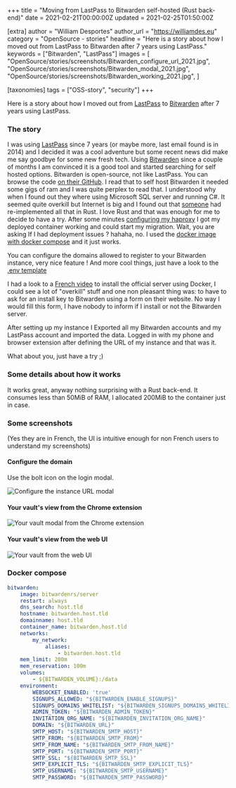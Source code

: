 +++
title = "Moving from LastPass to Bitwarden self-hosted (Rust back-end)"
date = 2021-02-21T00:00:00Z
updated = 2021-02-25T01:50:00Z

[extra]
author = "William Desportes"
author_url = "https://williamdes.eu"
category = "OpenSource - stories"
headline = "Here is a story about how I moved out from LastPass to Bitwarden after 7 years using LastPass."
keywords = ["Bitwarden", "LastPass"]
images = [
    "OpenSource/stories/screenshots/Bitwarden_configure_url_2021.jpg",
    "OpenSource/stories/screenshots/Bitwarden_modal_2021.jpg",
    "OpenSource/stories/screenshots/Bitwarden_working_2021.jpg",
]

[taxonomies]
tags = ["OSS-story", "security"]
+++

Here is a story about how I moved out from [LastPass](https://www.lastpass.com/) to [Bitwarden](https://bitwarden.com/) after 7 years using LastPass.

<!-- more -->

### The story

I was using [LastPass](https://www.lastpass.com/) since 7 years (or maybe more, last email found is in 2014) and I decided it was a cool adventure but some recent news did make me say goodbye for some new fresh tech. Using [Bitwarden](https://bitwarden.com/) since a couple of months I am convinced it is a good tool and started searching for self hosted options.
Bitwarden is open-source, not like LastPass. You can browse the code [on their GitHub](https://github.com/bitwarden).
I read that to self host Bitwarden it needed some gigs of ram and I was quite perplex to read that. I understood why when I found out they where using Microsoft SQL server and running C#. It seemed quite overkill but Internet is big and I found out that [someone](https://github.com/dani-garcia) had re-implemented all that in Rust. I love Rust and that was enough for me to decide to have a try. After some minutes [configuring my haproxy](https://github.com/dani-garcia/bitwarden_rs/wiki/Proxy-examples) I got my deployed container working and could start my migration.
Wait, you are asking If I had deployment issues ? hahaha, no. I used the [docker image](https://hub.docker.com/r/bitwardenrs/server) [with docker compose](https://github.com/dani-garcia/bitwarden_rs/wiki/Using-Docker-Compose) and it just works.

You can configure the domains allowed to register to your Bitwarden instance, very nice feature !
And more cool things, just have a look to the [.env template](https://github.com/dani-garcia/bitwarden_rs/blob/1.19.0/.env.template)

I had a look to a [French video](https://www.youtube.com/watch?v=lfHDqxCJA90) to install the official server using Docker, I could see a lot of "overkill" stuff and one non pleasant thing was: to have to ask for an install key to Bitwarden using a form on their website. No way I would fill this form, I have nobody to inform if I install or not the Bitwarden server.

After setting up my instance I Exported all my Bitwarden accounts and my LastPass account and imported the data.
Logged in with my phone and browser extension after defining the URL of my instance and that was it.

What about you, just have a try ;)

### Some details about how it works

It works great, anyway nothing surprising with a Rust back-end.
It consumes less than 50MiB of RAM, I allocated 200MiB to the container just in case.

### Some screenshots

(Yes they are in French, the UI is intuitive enough for non French users to understand my screenshots)

#### Configure the domain

Use the bolt icon on the login modal.

![Configure the instance URL modal](../screenshots/Bitwarden_configure_url_2021.jpg "Configure the instance URL modal")

#### Your vault's view from the Chrome extension

![Your vault modal from the Chrome extension](../screenshots/Bitwarden_modal_2021.jpg "Your vault modal from the Chrome extension")

#### Your vault's view from the web UI

![Your vault from the web UI](../screenshots/Bitwarden_working_2021.jpg "Your vault from the web UI")

### Docker compose

```yml
bitwarden:
    image: bitwardenrs/server
    restart: always
    dns_search: host.tld
    hostname: bitwarden.host.tld
    domainname: host.tld
    container_name: bitwarden.host.tld
    networks:
        my_network:
            aliases:
                - bitwarden.host.tld
    mem_limit: 200m
    mem_reservation: 100m
    volumes:
        - ${BITWARDEN_VOLUME}:/data
    environment:
        WEBSOCKET_ENABLED: 'true'
        SIGNUPS_ALLOWED: "${BITWARDEN_ENABLE_SIGNUPS}"
        SIGNUPS_DOMAINS_WHITELIST: "${BITWARDEN_SIGNUPS_DOMAINS_WHITELIST}"
        ADMIN_TOKEN: "${BITWARDEN_ADMIN_TOKEN}"
        INVITATION_ORG_NAME: "${BITWARDEN_INVITATION_ORG_NAME}"
        DOMAIN: "${BITWARDEN_URL}"
        SMTP_HOST: "${BITWARDEN_SMTP_HOST}"
        SMTP_FROM: "${BITWARDEN_SMTP_FROM}"
        SMTP_FROM_NAME: "${BITWARDEN_SMTP_FROM_NAME}"
        SMTP_PORT: "${BITWARDEN_SMTP_PORT}"
        SMTP_SSL: "${BITWARDEN_SMTP_SSL}"
        SMTP_EXPLICIT_TLS: "${BITWARDEN_SMTP_EXPLICIT_TLS}"
        SMTP_USERNAME: "${BITWARDEN_SMTP_USERNAME}"
        SMTP_PASSWORD: "${BITWARDEN_SMTP_PASSWORD}"
```
